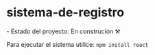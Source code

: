 <h1>sistema-de-registro</h1>
- Estado del proyecto: En construción ⚒️

Para ejecutar el sistema utilice:  ```npm install react```
